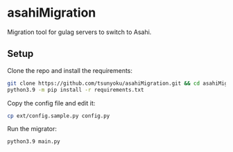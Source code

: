 # asahiMigration
Migration tool for gulag servers to switch to Asahi.

## Setup

Clone the repo and install the requirements:

```bash
git clone https://github.com/tsunyoku/asahiMigration.git && cd asahiMigration
python3.9 -m pip install -r requirements.txt
```

Copy the config file and edit it:

```bash
cp ext/config.sample.py config.py
```

Run the migrator:

```bash
python3.9 main.py
```